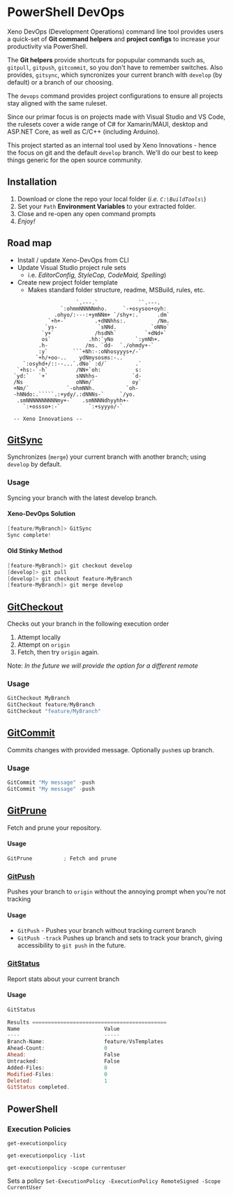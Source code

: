 # PowerShell DevOps

Xeno DevOps (Development Operations) command line tool provides users a quick-set of **Git command helpers** and **project configs** to increase your productivity via PowerShell.

The **Git helpers** provide shortcuts for popupular commands such as, `gitpull`, `gitpush`, `gitcommit`, so you don't have to remember switches. Also provides, `gitsync`, which syncronizes your current branch with `develop` (by default) or a branch of our choosing.

The `devops` command provides project configurations to ensure all projects stay aligned with the same ruleset.

Since our primar focus is on projects made with Visual Studio and VS Code, the rulesets cover a wide range of C# for Xamarin/MAUI, desktop and ASP.NET Core, as well as C/C++ (including Arduino).

This project started as an internal tool used by Xeno Innovations - hence the focus on git and the default ``develop`` branch. We'll do our best to keep things generic for the open source community.

## Installation

1. Download or clone the repo your local folder (_i.e. ``C:\BuildTools\``_)
2. Set your ``Path`` **Environment Variables** to your extracted folder.
3. Close and re-open any open command prompts
4. _Enjoy!_

## Road map

* Install / update Xeno-DevOps from CLI
* Update Visual Studio project rule sets
  * i.e. _EditorConfig, StyleCop, CodeMaid, Spelling_)
* Create new project folder template
  * Makes standard folder structure, readme, MSBuild, rules, etc.

```
                      `.---.`             ``.---.
                 `:ohmmNNNNNmho.     `-+osysoo+oyh:
               .ohyo/:---:+ymNNm+ `/shy+:.`     .dm`
             `+h+-`         .+dNNhhs:.          /Nm.
            `ys-             `sNNd.           `oNNo`
           `y+`             /hsdNh`         `+dNd+`
           os`            .hh:`yNo       `:ymNh+.
          .h-            /ms. `dd-  `./ohmdy+-`
          :y`        ```+Nh:-:oNhosyyys+/-`
         `+h/+oo-..    ydNmysosms:-..`
     `:osyhd+/::--...`.dNo` :d/`         .`
   `+hs:-`-h`         /NN+`oh:           s:
  `yd:`   `+`         sNNhhs-           `d-
  /Ns                 oNNm/`            oy`
  +Nm/`            `-ohmNNh.          `oh-
  -hNNdo:.`````.:+ydy/.:dNNNs-`     `/yo.
   .smNNNNNNNNNNmy+-`   .smNNNNdhyyhh+-
     `:+ossso+:-`         `:+syyyo/-`

  -- Xeno Innovations --
```

## [GitSync](https://github.com/xenoinc/XenoDevOps/wiki/GitSync)

Synchronizes (`merge`) your current branch with another branch; using `develop` by default.

### Usage

Syncing your branch with the latest develop branch.

#### Xeno-DevOps Solution

```powershell
[feature/MyBranch]> GitSync
Sync complete!
```

#### Old Stinky Method

```powershell
[feature-MyBranch]> git checkout develop
[develop]> git pull
[develop]> git checkout feature-MyBranch
[feature-MyBranch]> git merge develop
```

## [GitCheckout](https://github.com/xenoinc/XenoDevOps/wiki/GitCheckout)

Checks out your branch in the following execution order

1. Attempt locally
2. Attempt on ``origin``
3. Fetch, then try ``origin`` again.

Note: _In the future we will provide the option for a different remote_

### Usage

```powershell
GitCheckout MyBranch
GitCheckout feature/MyBranch
GitCheckout "feature/MyBranch"
```

## [GitCommit](https://github.com/xenoinc/XenoDevOps/wiki/GitCommit)

Commits changes with provided message. Optionally ``push``es up branch.

### Usage

```powershell
GitCommit "My message" -push
GitCommit "My message" -push
```

## [GitPrune](https://github.com/xenoinc/XenoDevOps/wiki/GitPrune)

Fetch and prune your repository.

#### Usage

```powershell
GitPrune          ; Fetch and prune
```

### [GitPush](https://github.com/xenoinc/XenoDevOps/wiki/GitPush)

Pushes your branch to ``origin`` without the annoying prompt when you're not tracking

#### Usage

* ``GitPush`` - Pushes your branch without tracking current branch
* ``GitPush -track`` Pushes up branch and sets to track your branch, giving accessibility to ``git push`` in the future.

### [GitStatus](https://github.com/xenoinc/XenoDevOps/wiki/GitStatus)

Report stats about your current branch

#### Usage

```powershell
GitStatus

Results ===========================================
Name                           Value
----                           -----
Branch-Name:                   feature/VsTemplates
Ahead-Count:                   0
Ahead:                         False
Untracked:                     False
Added-Files:                   0
Modified-Files:                0
Deleted:                       1
GitStatus completed.
```

## PowerShell

### Execution Policies

``get-executionpolicy``

``get-executionpolicy -list``

``get-executionpolicy -scope currentuser``

Sets a policy
``Set-ExecutionPolicy -ExecutionPolicy RemoteSigned -Scope CurrentUser``
